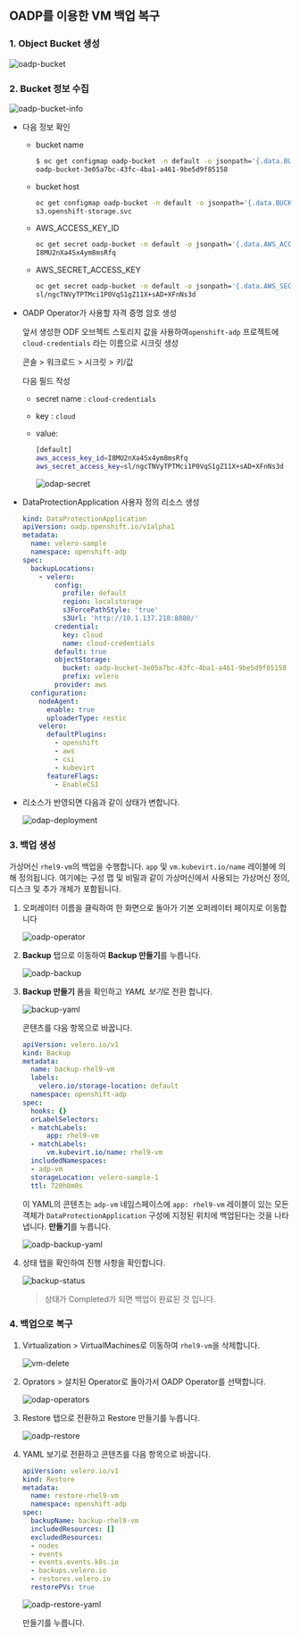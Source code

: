 ## OADP를 이용한 VM 백업 복구

### 1. Object Bucket 생성

![oadp-bucket](./images/oadp-bucket.png)

### 2. Bucket 정보 수집

![oadp-bucket-info](./images/oadp-bucket-info.png)

- 다음 정보 확인

  - bucket name

    ```bash
    $ oc get configmap oadp-bucket -n default -o jsonpath='{.data.BUCKET_NAME}{"\n"}'
    oadp-bucket-3e05a7bc-43fc-4ba1-a461-9be5d9f85158
    ```

  - bucket host

    ```bash
    oc get configmap oadp-bucket -n default -o jsonpath='{.data.BUCKET_HOST}{"\n"}'
    s3.openshift-storage.svc
    ```

  - AWS_ACCESS_KEY_ID

    ```bash
    oc get secret oadp-bucket -n default -o jsonpath='{.data.AWS_ACCESS_KEY_ID}{"\n"}' | base64 -d
    I8MU2nXa4Sx4ym8msRfq
    ```

  - AWS_SECRET_ACCESS_KEY

    ```bash
    oc get secret oadp-bucket -n default -o jsonpath='{.data.AWS_SECRET_ACCESS_KEY}{"\n"}' | base64 -d
    sl/ngcTNVyTPTMci1P0VqS1gZ11X+sAD+XFnNs3d
    ```

- OADP Operator가 사용할 자격 증명 암호 생성

  앞서 생성한 ODF 오브젝트 스토리지 값을 사용하여`openshift-adp` 프로젝트에 `cloud-credentials` 라는 이름으로 시크릿 생성

  콘솔 > 워크로드 > 시크릿 > 키/값 

  다음 필드 작성

  - secret name : `cloud-credentials`

  - key : `cloud`

  - value:

    ```bash
    [default]
    aws_access_key_id=I8MU2nXa4Sx4ym8msRfq
    aws_secret_access_key=sl/ngcTNVyTPTMci1P0VqS1gZ11X+sAD+XFnNs3d
    ```

    ![odap-secret](C./images/odap-secret.png)

- DataProtectionApplication 사용자 정의 리소스 생성

  ```yaml
  kind: DataProtectionApplication
  apiVersion: oadp.openshift.io/v1alpha1
  metadata:
    name: velero-sample
    namespace: openshift-adp
  spec:
    backupLocations:
      - velero:
          config:
            profile: default
            region: localstorage
            s3ForcePathStyle: 'true'
            s3Url: 'http://10.1.137.210:8080/'
          credential:
            key: cloud
            name: cloud-credentials
          default: true
          objectStorage:
            bucket: oadp-bucket-3e05a7bc-43fc-4ba1-a461-9be5d9f85158
            prefix: velero
          provider: aws
    configuration:
      nodeAgent:
        enable: true
        uploaderType: restic
      velero:
        defaultPlugins:
          - openshift
          - aws
          - csi
          - kubevirt
        featureFlags:
          - EnableCSI
  ```

- 리소스가 반영되면 다음과 같이 상태가 변합니다.

  ![odap-deployment](./images./odap-deployment.png)

### 3. 백업 생성

가상머신 `rhel9-vm`의 백업을 수행합니다. `app` 및 `vm.kubevirt.io/name` 레이블에 의해 정의됩니다. 여기에는 구성 맵 및 비밀과 같이 가상머신에서 사용되는 가상머신 정의, 디스크 및 추가 개체가 포함됩니다.

1. 오퍼레이터 이름을 클릭하여 한 화면으로 돌아가 기본 오퍼레이터 페이지로 이동합니다

   ![oadp-operator](./images/oadp-operator.png)

2. **Backup** 탭으로 이동하여 **Backup 만들기**를 누릅니다.

   ![oadp-backup](./mages/oadp-backup.png)

3. **Backup 만들기** 폼을 확인하고 *YAML 보기*로 전환 합니다.

   ![backup-yaml](./images/backup-yaml.png)

   콘텐츠를 다음 항목으로 바꿉니다.

   ```yaml
   apiVersion: velero.io/v1
   kind: Backup
   metadata:
     name: backup-rhel9-vm
     labels:
       velero.io/storage-location: default
     namespace: openshift-adp
   spec:
     hooks: {}
     orLabelSelectors:
     - matchLabels:
         app: rhel9-vm
     - matchLabels:
         vm.kubevirt.io/name: rhel9-vm
     includedNamespaces:
     - adp-vm
     storageLocation: velero-sample-1
     ttl: 720h0m0s
   ```

   이 YAML의 콘텐츠는 `adp-vm` 네임스페이스에 `app: rhel9-vm` 레이블이 있는 모든 객체가 `DataProtectionApplication` 구성에 지정된 위치에 백업된다는 것을 나타냅니다.
   **만들기**를 누릅니다.

   ![oadp-backup-yaml](./images/oadp-backup-yaml.png)

4. 상태 탭을 확인하여 진행 사항을 확인합니다.

   ![backup-status](./images/backup-status.png)

   > 상태가 Completed가 되면 백업이 완료된 것 입니다.

### 4. 백업으로 복구

1. Virtualization > VirtualMachines로 이동하여 `rhel9-vm`을 삭제합니다.

   ![vm-delete](./images/vm-delete.png)

2. Oprators > 설치된 Operator로 돌아가서 OADP Operator를 선택합니다.

   ![odap-operators](./images/odap-operators.png)

3. Restore 탭으로 전환하고 Restore 만들기를 누릅니다.

   ![oadp-restore](./images/oadp-restore.png)

4. YAML 보기로 전환하고 콘텐츠를 다음 항목으로 바꿉니다.

   ```yaml
   apiVersion: velero.io/v1
   kind: Restore
   metadata:
     name: restore-rhel9-vm
     namespace: openshift-adp
   spec:
     backupName: backup-rhel9-vm
     includedResources: []
     excludedResources:
     - nodes
     - events
     - events.events.k8s.io
     - backups.velero.io
     - restores.velero.io
     restorePVs: true
   ```

   ![oadp-restore-yaml](./images/oadp-restore-yaml.png)

   만들기를 누릅니다.

   

